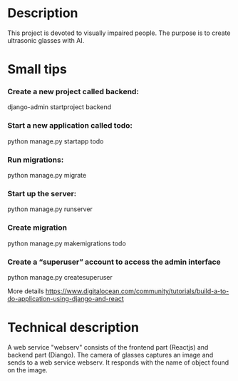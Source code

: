# Description
This project is devoted to visually impaired people. The purpose is to create ultrasonic glasses with AI.

# Small tips
### Create a new project called backend:
django-admin startproject backend

### Start a new application called todo:
python manage.py startapp todo

### Run migrations:
python manage.py migrate

### Start up the server:
python manage.py runserver

### Create migration
python manage.py makemigrations todo

### Create a “superuser” account to access the admin interface
python manage.py createsuperuser

More details
https://www.digitalocean.com/community/tutorials/build-a-to-do-application-using-django-and-react

# Technical description
A web service "webserv" consists of the frontend part (Reactjs) and backend part (Diango).
The camera of glasses captures an image and sends to a web service webserv. It responds with the name of object found
on the image.
